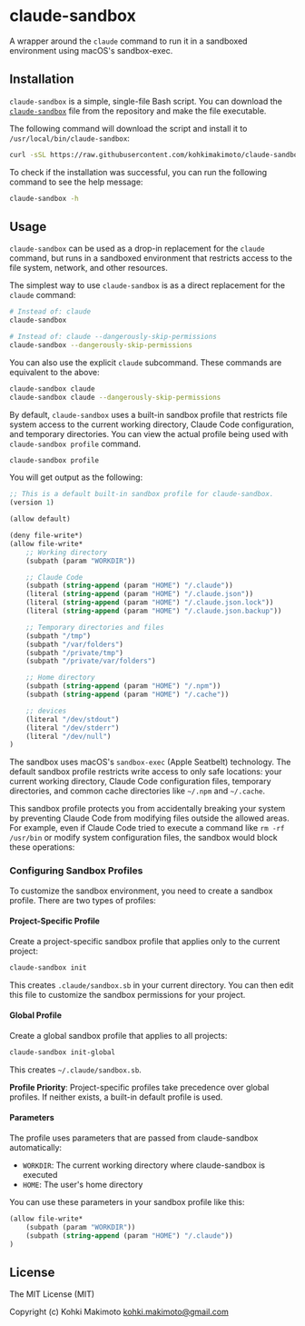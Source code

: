 # claude-sandbox

A wrapper around the `claude` command to run it in a sandboxed environment using macOS's sandbox-exec.

## Installation

`claude-sandbox` is a simple, single-file Bash script. You can download the [`claude-sandbox`](https://github.com/kohkimakimoto/claude-sandbox/raw/main/claude-sandbox) file from the repository and make the file executable.

The following command will download the script and install it to `/usr/local/bin/claude-sandbox`:

```bash
curl -sSL https://raw.githubusercontent.com/kohkimakimoto/claude-sandbox/refs/heads/main/claude-sandbox | sudo tee /usr/local/bin/claude-sandbox > /dev/null && sudo chmod +x /usr/local/bin/claude-sandbox
```

To check if the installation was successful, you can run the following command to see the help message:

```bash
claude-sandbox -h
```

## Usage

`claude-sandbox` can be used as a drop-in replacement for the `claude` command, but runs in a sandboxed environment that restricts access to the file system, network, and other resources.

The simplest way to use `claude-sandbox` is as a direct replacement for the `claude` command:

```bash
# Instead of: claude
claude-sandbox

# Instead of: claude --dangerously-skip-permissions
claude-sandbox --dangerously-skip-permissions
```

You can also use the explicit `claude` subcommand. These commands are equivalent to the above:

```bash
claude-sandbox claude
claude-sandbox claude --dangerously-skip-permissions
```

By default, `claude-sandbox` uses a built-in sandbox profile that restricts file system access to the current working directory, Claude Code configuration, and temporary directories. 
You can view the actual profile being used with `claude-sandbox profile` command.

```bash
claude-sandbox profile
```

You will get output as the following:

```scheme
;; This is a default built-in sandbox profile for claude-sandbox.
(version 1)

(allow default)

(deny file-write*)
(allow file-write*
    ;; Working directory
    (subpath (param "WORKDIR"))

    ;; Claude Code
    (subpath (string-append (param "HOME") "/.claude"))
    (literal (string-append (param "HOME") "/.claude.json"))
    (literal (string-append (param "HOME") "/.claude.json.lock"))
    (literal (string-append (param "HOME") "/.claude.json.backup"))

    ;; Temporary directories and files
    (subpath "/tmp")
    (subpath "/var/folders")
    (subpath "/private/tmp")
    (subpath "/private/var/folders")

    ;; Home directory
    (subpath (string-append (param "HOME") "/.npm"))
    (subpath (string-append (param "HOME") "/.cache"))

    ;; devices
    (literal "/dev/stdout")
    (literal "/dev/stderr")
    (literal "/dev/null")
)
```

The sandbox uses macOS's `sandbox-exec` (Apple Seatbelt) technology. 
The default sandbox profile restricts write access to only safe locations:
your current working directory, Claude Code configuration files, temporary directories, and common cache directories like `~/.npm` and `~/.cache`.

This sandbox profile protects you from accidentally breaking your system by preventing Claude Code from modifying files outside the allowed areas. For example, even if Claude Code tried to execute a command like `rm -rf /usr/bin` or modify system configuration files, the sandbox would block these operations:

### Configuring Sandbox Profiles

To customize the sandbox environment, you need to create a sandbox profile. There are two types of profiles:

#### Project-Specific Profile

Create a project-specific sandbox profile that applies only to the current project:

```bash
claude-sandbox init
```

This creates `.claude/sandbox.sb` in your current directory.
You can then edit this file to customize the sandbox permissions for your project.

#### Global Profile

Create a global sandbox profile that applies to all projects:

```bash
claude-sandbox init-global
```

This creates `~/.claude/sandbox.sb`.

**Profile Priority**: Project-specific profiles take precedence over global profiles. If neither exists, a built-in default profile is used.

#### Parameters

The profile uses parameters that are passed from claude-sandbox automatically:

- `WORKDIR`: The current working directory where claude-sandbox is executed
- `HOME`: The user's home directory

You can use these parameters in your sandbox profile like this:

```scheme
(allow file-write*
    (subpath (param "WORKDIR"))
    (subpath (string-append (param "HOME") "/.claude"))
)
```

## License

The MIT License (MIT)

Copyright (c) Kohki Makimoto <kohki.makimoto@gmail.com>
